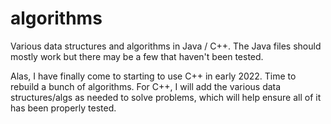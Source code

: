# algorithms

Various data structures and algorithms in Java / C++. The Java files should
mostly work but there may be a few that haven't been tested.

Alas, I have finally come to starting to use C++ in early 2022. Time to rebuild
a bunch of algorithms. For C++, I will add the various data structures/algs as
needed to solve problems, which will help ensure all of it has been properly
tested.

